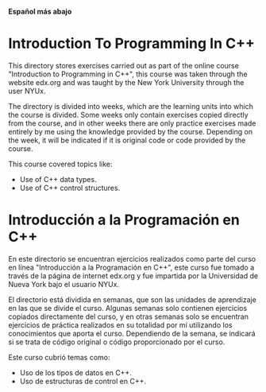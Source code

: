 **Español más abajo**

# Introduction To Programming In C++
This directory stores exercises carried out as part of the online course "Introduction to Programming in C++", this course was taken through the website edx.org and was taught by the New York University through the user NYUx.

The directory is divided into weeks, which are the learning units into which the course is divided. Some weeks only contain exercises copied directly from the course, and in other weeks there are only practice exercises made entirely by me using the knowledge provided by the course. Depending on the week, it will be indicated if it is original code or code provided by the course.

This course covered topics like:
* Use of C++ data types.
* Use of C++ control structures.

# Introducción a la Programación en C++
En este directorio se encuentran ejercicios realizados como parte del curso en línea "Introducción a la Programación en C++", este curso fue tomado a través de la página de internet edx.org y fue impartida por la Universidad de Nueva York bajo el usuario NYUx.

El directorio está dividida en semanas, que son las unidades de aprendizaje en las que se divide el curso. Algunas semanas solo contienen ejercicios copiados directamente del curso, y en otras semanas solo se encuentran ejercicios de práctica realizados en su totalidad por mí utilizando los conocimientos que aporta el curso. Dependiendo de la semana, se indicará si se trata de código original o código proporcionado por el curso.

Este curso cubrió temas como:
* Uso de los tipos de datos en C++.
* Uso de estructuras de control en C++.